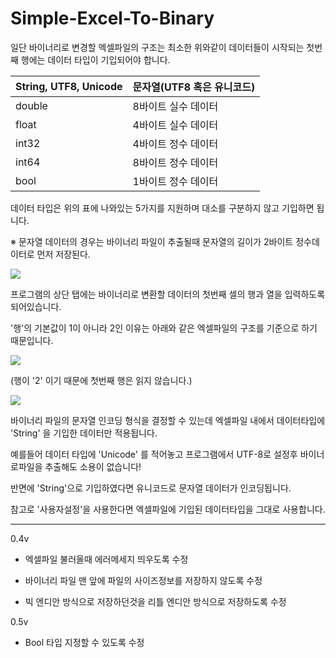 # Simple-Excel-To-Binary


일단 바이너리로 변경할 엑셀파일의 구조는 최소한 위와같이 데이터들이 시작되는 첫번째 행에는 데이터 타입이 기입되어야 합니다.

| String, UTF8, Unicode | 문자열(UTF8 혹은 유니코드)|
|---|---|
| double | 8바이트 실수 데이터 |
| float | 4바이트 실수 데이터 |
| int32 | 4바이트 정수 데이터 |
| int64 | 8바이트 정수 데이터 |
| bool | 1바이트 정수 데이터 |


데이터 타입은 위의 표에 나와있는 5가지를 지원하며 대소를 구분하지 않고 기입하면 됩니다.

※ 문자열 데이터의 경우는 바이너리 파일이 추출될때 문자열의 길이가 2바이트 정수데이터로 먼저 저장된다.


![](http://cfile3.uf.tistory.com/image/210AF13357A21AEE054117) 


프로그램의 상단 탭에는 바이너리로 변환할 데이터의 첫번째 셀의 행과 열을 입력하도록 되어있습니다.

'행'의 기본값이 1이 아니라 2인 이유는 아래와 같은 엑셀파일의 구조를 기준으로 하기 때문입니다.

![](http://cfile6.uf.tistory.com/image/22139E3B57A34EC212CA07)  

 
(행이 '2' 이기 때문에 첫번째 행은 읽지 않습니다.)


![](http://cfile8.uf.tistory.com/image/2516FA3457A21B7915A308)  

 
바이너리 파일의 문자열 인코딩 형식을 결정할 수 있는데 엑셀파일 내에서 데이터타입에  'String' 을 기입한 데이터만 적용됩니다.

예를들어 데이터 타입에 'Unicode' 를 적어놓고 프로그램에서 UTF-8로 설정후 바이너로파일을 추출해도 소용이 없습니다!

반면에 'String'으로 기입하였다면 유니코드로 문자열 데이터가 인코딩됩니다.

참고로 '사용자설정'을 사용한다면 엑셀파일에 기입된 데이터타입을 그대로 사용합니다.

 ---
 
0.4v

- 엑셀파일 불러올때 에러메세지 띄우도록 수정

- 바이너리 파일 맨 앞에 파일의 사이즈정보를 저장하지 않도록 수정

- 빅 엔디안 방식으로 저장하던것을 리틀 엔디안 방식으로 저장하도록 수정

 

0.5v

- Bool 타입 지정할 수 있도록 수정
